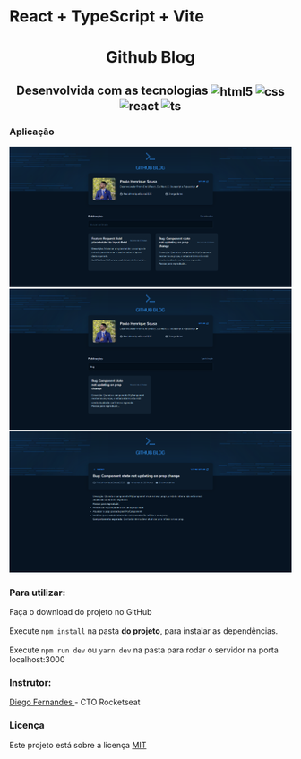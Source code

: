 <!--Github Blog-->

# React + TypeScript + Vite
<h1 align="center" text> Github Blog </h1>


<h2 align="center"> Desenvolvida com as tecnologias 

  <img align="center" alt="html5" src="https://img.shields.io/badge/HTML5-E34F26?style=for-the-badge&logo=html5&logoColor=white" />
  <img align="center" alt="css" src="https://img.shields.io/badge/CSS3-1572B6?style=for-the-badge&logo=css3&logoColor=white" />
  <img align="center" alt="react" src="https://img.shields.io/badge/React-20232A?style=for-the-badge&logo=react&logoColor=61DAFB" />
  <img align="center" alt="ts" src="https://img.shields.io/badge/TypeScript-007ACC?style=for-the-badge&logo=typescript&logoColor=white" />

</h2>

<h3> Aplicação </h3>
<img src="src/assets/github_blog.png">
<img src="src/assets/github_blog_search.png">
<img src="src/assets/github_blog_issues.png">

<h3> Para utilizar: </h3>
<p> Faça o download do projeto no GitHub <br/>
<br/>Execute <code>npm install</code> na pasta <b>do projeto</b>, para instalar as dependências.<br/>
<br/>Execute <code>npm run dev</code> ou <code>yarn dev</code> na pasta para rodar o servidor na porta localhost:3000<br/>

<h3> Instrutor: </h3> 
<a href="https://github.com/diego3g"> Diego Fernandes </a> - CTO Rocketseat

<h3> Licença </h3>
Este projeto está sobre a licença <a href="https://github.com/PauloHenriqueSousa2020/be-the-hero/blob/master/LICENSE.md"> MIT </a>
